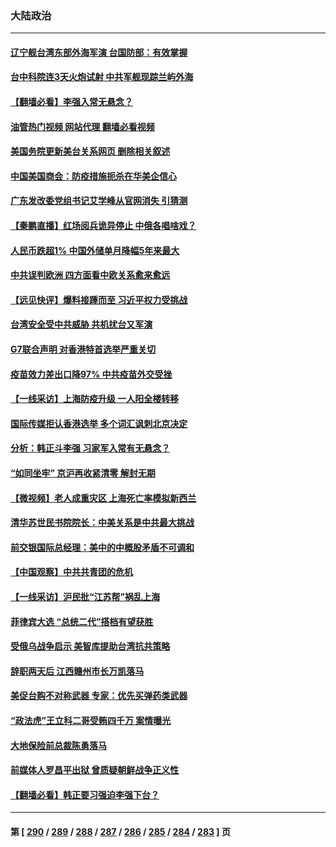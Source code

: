 ### 大陆政治
---
#### [辽宁舰台湾东部外海军演 台国防部：有效掌握](../../pages/ncid277/n13731853.md?05101645) 
#### [台中科院连3天火炮试射 中共军舰现踪兰屿外海](../../pages/ncid277/n13731935.md?05101645) 
#### [【翻墙必看】李强入常无悬念？](../../pages/ncid277/n13731814.md?05101645) 
#### [油管热门视频 网站代理 翻墙必看视频](http://209.222.30.114:81/youtube.html?05101645)
#### [美国务院更新美台关系网页 删除相关叙述](../../pages/ncid277/n13731622.md?05101645) 
#### [中国美国商会：防疫措施扼杀在华美企信心](../../pages/ncid277/n13731746.md?05101645) 
#### [广东发改委党组书记艾学峰从官网消失 引猜测](../../pages/ncid277/n13731739.md?05101645) 
#### [【秦鹏直播】红场阅兵诡异停止 中俄各唱啥戏？](../../pages/ncid277/n13731567.md?05101645) 
#### [人民币跌超1% 中国外储单月降幅5年来最大](../../pages/ncid277/n13731552.md?05101645) 
#### [中共误判欧洲 四方面看中欧关系愈来愈远](../../pages/ncid277/n13729164.md?05101645) 
#### [【远见快评】爆料接踵而至 习近平权力受挑战](../../pages/ncid277/n13731626.md?05101645) 
#### [台湾安全受中共威胁 共机扰台又军演](../../pages/ncid277/n13731519.md?05101645) 
#### [G7联合声明 对香港特首选举严重关切](../../pages/ncid277/n13731520.md?05101645) 
#### [疫苗效力差出口降97% 中共疫苗外交受挫](../../pages/ncid277/n13731461.md?05101645) 
#### [【一线采访】上海防疫升级 一人阳全楼转移](../../pages/ncid277/n13731443.md?05101645) 
#### [国际传媒拒认香港选举 多个词汇讽刺北京决定](../../pages/ncid277/n13731496.md?05101645) 
#### [分析：韩正斗李强 习家军入常有无悬念？](../../pages/ncid277/n13731467.md?05101645) 
#### [“如同坐牢” 京沪再收紧清零 解封无期](../../pages/ncid277/n13731451.md?05101645) 
#### [【微视频】老人成重灾区 上海死亡率模拟新西兰](../../pages/ncid277/n13731402.md?05101645) 
#### [清华苏世民书院院长：中美关系是中共最大挑战](../../pages/ncid277/n13731460.md?05101645) 
#### [前交银国际总经理：美中的中概股矛盾不可调和](../../pages/ncid277/n13731487.md?05101645) 
#### [【中国观察】中共共青团的危机](../../pages/ncid277/n13731314.md?05101645) 
#### [【一线采访】沪民批“江苏帮”祸乱上海](../../pages/ncid277/n13731242.md?05101645) 
#### [菲律宾大选 “总统二代”搭档有望获胜](../../pages/ncid277/n13731325.md?05101645) 
#### [受俄乌战争启示 美智库提助台湾抗共策略](../../pages/ncid277/n13730845.md?05101645) 
#### [辞职两天后 江西赣州市长万凯落马](../../pages/ncid277/n13730879.md?05101645) 
#### [美促台购不对称武器 专家：优先买弹药类武器](../../pages/ncid277/n13730821.md?05101645) 
#### [“政法虎”王立科二哥受贿四千万 案情曝光](../../pages/ncid277/n13731094.md?05101645) 
#### [大地保险前总裁陈勇落马](../../pages/ncid277/n13731050.md?05101645) 
#### [前媒体人罗昌平出狱 曾质疑朝鲜战争正义性](../../pages/ncid277/n13730909.md?05101645) 
#### [【翻墙必看】韩正要习强迫李强下台？](../../pages/ncid277/n13730792.md?05101645) 

---
#### 第 [ [290](./290.md?05101645) / [289](./289.md?05101645) / [288](./288.md?05101645) / [287](./287.md?05101645) / [286](./286.md?05101645) / [285](./285.md?05101645) / [284](./284.md?05101645) / [283](./283.md?05101645) ] 页
